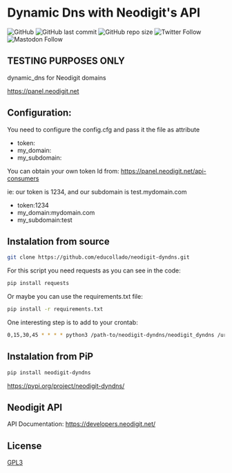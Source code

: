 # Dynamic Dns with Neodigit's API

![GitHub](https://img.shields.io/github/license/educollado/neodigit-dyndns)
![GitHub last commit](https://img.shields.io/github/last-commit/educollado/neodigit-dyndns)
![GitHub repo size](https://img.shields.io/github/repo-size/educollado/neodigit-dyndns)
![Twitter Follow](https://img.shields.io/twitter/follow/ecollado)
![Mastodon Follow](https://img.shields.io/mastodon/follow/72314?domain=https%3A%2F%2Fmastodon.social&style=social)

## TESTING PURPOSES ONLY

dynamic_dns for Neodigit domains

https://panel.neodigit.net

## Configuration: 

You need to configure the config.cfg and pass it the file as attribute 

* token: 
* my_domain: 
* my_subdomain: 

You can obtain your own token Id from: https://panel.neodigit.net/api-consumers 

ie: our token is 1234, and our subdomain is test.mydomain.com 

* token:1234 
* my_domain:mydomain.com 
* my_subdomain:test 

## Instalation from source

```bash
git clone https://github.com/educollado/neodigit-dyndns.git
```

For this script you need requests as you can see in the code: 

```bash
pip install requests
```

Or maybe you can use the requirements.txt file:

```bash
pip install -r requirements.txt
```

One interesting step is to add to your crontab: 

```bash
0,15,30,45 * * * * python3 /path-to/neodigit-dyndns/neodigit_dyndns /url/to/config.cfg > /dev/null 2>&
```

## Instalation from PiP

```bash
pip install neodigit-dyndns
```
https://pypi.org/project/neodigit-dyndns/

## Neodigit API
API Documentation: https://developers.neodigit.net/

## License
[GPL3](https://github.com/educollado/neodigit-dyndns/blob/main/LICENSE)
